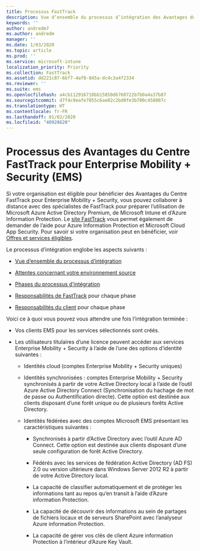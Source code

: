 ```yaml
---
title: Processus FastTrack
description: Vue d’ensemble du processus d’intégration des Avantages du Centre FastTrack
keywords: ''
author: andredm7
ms.author: andredm
manager: ''
ms.date: 1/03/2020
ms.topic: article
ms.prod: ''
ms.service: microsoft-intune
localization_priority: Priority
ms.collection: FastTrack
ms.assetid: dd221c87-6bf7-4af8-845a-dc4c3a4f2334
ms.reviewer: ''
ms.suite: ems
ms.openlocfilehash: a4cb112916718bb15850d6760722b7b0a4a37b87
ms.sourcegitcommit: d7f4c9eafe7855c6ae02c2bd0fe3b700c458007c
ms.translationtype: HT
ms.contentlocale: fr-FR
ms.lasthandoff: 01/02/2020
ms.locfileid: "40928620"
---
```

# <a name="fasttrack-center-benefit-process-for-enterprise-mobility--security-ems"></a>Processus des Avantages du Centre FastTrack pour Enterprise Mobility + Security (EMS)
Si votre organisation est éligible pour bénéficier des Avantages du Centre FastTrack pour Enterprise Mobility + Security, vous pouvez collaborer à distance avec des spécialistes de FastTrack pour préparer l’utilisation de Microsoft Azure Active Directory Premium, de Microsoft Intune et d’Azure Information Protection. Le [site FastTrack](https://www.microsoft.com/fasttrack/microsoft-365/ems) vous permet également de demander de l’aide pour Azure Information Protection et Microsoft Cloud App Security. Pour savoir si votre organisation peut en bénéficier, voir [Offres et services éligibles](M365-eligible-services-and-plans.md).


Le processus d’intégration englobe les aspects suivants :

-   [Vue d’ensemble du processus d’intégration](EMS-fasttrack-benefit-overview.md)

-   [Attentes concernant votre environnement source](EMS-source-environment-expectations.md)

-   [Phases du processus d’intégration](EMS-onboarding-phases.md)

-   [Responsabilités de FastTrack](EMS-fasttrack-responsibilities.md) pour chaque phase

-   [Responsabilités du client](EMS-your-responsibilities.md) pour chaque phase

Voici ce à quoi vous pouvez vous attendre une fois l’intégration terminée :

-   Vos clients EMS pour les services sélectionnés sont créés.

-   Les utilisateurs titulaires d’une licence peuvent accéder aux services Enterprise Mobility + Security à l’aide de l’une des options d’identité suivantes :

    -   Identités cloud (comptes Enterprise Mobility + Security uniques)

    -   Identités synchronisées : comptes Enterprise Mobility + Security synchronisés à partir de votre Active Directory local à l’aide de l’outil Azure Active Directory Connect (Synchronisation du hachage de mot de passe ou Authentification directe). Cette option est destinée aux clients disposant d’une forêt unique ou de plusieurs forêts Active Directory.

    -   Identités fédérées avec des comptes Microsoft EMS présentant les caractéristiques suivantes :

        -   Synchronisés à partir d’Active Directory avec l’outil Azure AD Connect. Cette option est destinée aux clients disposant d’une seule configuration de forêt Active Directory.

        -   Fédérés avec les services de fédération Active Directory (AD FS) 2.0 ou version ultérieure dans Windows Server 2012 R2 à partir de votre Active Directory local.

        -   La capacité de classifier automatiquement et de protéger les informations tant au repos qu’en transit à l’aide d’Azure information Protection. 

        -   La capacité de découvrir des informations au sein de partages de fichiers locaux et de serveurs SharePoint avec l’analyseur Azure information Protection. 

        -   La capacité de gérer vos clés de client Azure information Protection à l’intérieur d’Azure Key Vault. 
